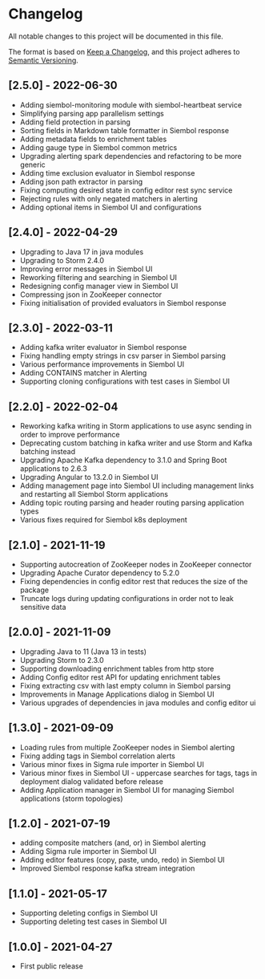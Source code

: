 # Changelog

All notable changes to this project will be documented in this file.

The format is based on [Keep a Changelog](https://keepachangelog.com/en/1.0.0/),
and this project adheres to [Semantic Versioning](https://semver.org/spec/v2.0.0.html).

## [2.5.0] - 2022-06-30

- Adding siembol-monitoring module with siembol-heartbeat service
- Simplifying parsing app parallelism settings
- Adding field protection in parsing
- Sorting fields in Markdown table formatter in Siembol response
- Adding metadata fields to enrichment tables
- Adding gauge type in Siembol common metrics
- Upgrading alerting spark dependencies and refactoring to be more generic
- Adding time exclusion evaluator in Siembol response
- Adding json path extractor in parsing
- Fixing computing desired state in config editor rest sync service
- Rejecting rules with only negated matchers in alerting
- Adding optional items in Siembol UI and configurations

## [2.4.0] - 2022-04-29

- Upgrading to Java 17 in java modules
- Upgrading to Storm 2.4.0
- Improving error messages in Siembol UI
- Reworking filtering and searching in Siembol UI
- Redesigning config manager view in Siembol UI
- Compressing json in ZooKeeper connector
- Fixing initialisation of provided evaluators in Siembol response

## [2.3.0] - 2022-03-11

- Adding kafka writer evaluator in Siembol response
- Fixing handling empty strings in csv parser in Siembol parsing
- Various performance improvements in Siembol UI
- Adding CONTAINS matcher in Alerting
- Supporting cloning configurations with test cases in Siembol UI

## [2.2.0] - 2022-02-04

- Reworking kafka writing in Storm applications to use async sending in order to improve performance
- Deprecating custom batching in kafka writer and use Storm and Kafka batching instead 
- Upgrading Apache Kafka dependency to 3.1.0 and Spring Boot applications to 2.6.3 
- Upgrading Angular to 13.2.0 in Siembol UI
- Adding management page into Siembol UI including management links and restarting all Siembol Storm applications
- Adding topic routing parsing and header routing parsing application types
- Various fixes required for Siembol k8s deployment

## [2.1.0] - 2021-11-19

- Supporting autocreation of ZooKeeper nodes in ZooKeeper connector
- Upgrading Apache Curator dependency to 5.2.0
- Fixing dependencies in config editor rest that reduces the size of the package 
- Truncate logs during updating configurations in order not to leak sensitive data

## [2.0.0] - 2021-11-09

- Upgrading Java to 11 (Java 13 in tests)
- Upgrading Storm to 2.3.0
- Supporting downloading enrichment tables from http store
- Adding Config editor rest API for updating enrichment tables
- Fixing extracting csv with last empty column in Siembol parsing
- Improvements in Manage Applications dialog in Siembol UI
- Various upgrades of dependencies in java modules and config editor ui

## [1.3.0] - 2021-09-09

- Loading rules from multiple ZooKeeper nodes in Siembol alerting
- Fixing adding tags in Siembol correlation alerts
- Various minor fixes in Sigma rule importer in Siembol UI
- Various minor fixes in Siembol UI - uppercase searches for tags, tags in deployment dialog validated before release
- Adding Application manager in Siembol UI for managing Siembol applications (storm topologies)

## [1.2.0] - 2021-07-19

- adding composite matchers (and, or) in Siembol alerting
- Adding Sigma rule importer in Siembol UI
- Adding editor features (copy, paste, undo, redo) in Siembol UI
- Improved Siembol response kafka stream integration

## [1.1.0] - 2021-05-17

- Supporting deleting configs in Siembol UI
- Supporting deleting test cases in Siembol UI

## [1.0.0] - 2021-04-27

- First public release 

